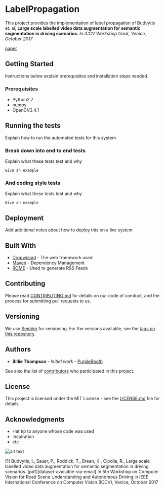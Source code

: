 # LabelPropagation

This project provides the implementation of label propagation of Budvytis et. al, **Large scale labelled video data augmentation for semantic segmentation in driving scenarios.** *In ICCV Workshop track, Venice, October 2017*

[paper](http://mi.eng.cam.ac.uk/~cipolla/publications/inproceedings/2017-ICCV-label-propagation.pdf)
<!--- [supplementary]()--->
 
## Getting Started

Instructions below explain prerequisites and installation steps needed.

### Prerequisites

- Python2.7
- numpy
- OpenCV3.4.1

<!--- ### Installing
A step by step series of examples that tell you how to get a development env running
```
Give the example
```
And repeat
```
until finished
```
End with an example of getting some data out of the system or using it for a little demo
--->

## Running the tests

Explain how to run the automated tests for this system

### Break down into end to end tests

Explain what these tests test and why

```
Give an example
```

### And coding style tests

Explain what these tests test and why

```
Give an example
```

## Deployment

Add additional notes about how to deploy this on a live system

## Built With

* [Dropwizard](http://www.dropwizard.io/1.0.2/docs/) - The web framework used
* [Maven](https://maven.apache.org/) - Dependency Management
* [ROME](https://rometools.github.io/rome/) - Used to generate RSS Feeds

## Contributing

Please read [CONTRIBUTING.md](https://gist.github.com/PurpleBooth/b24679402957c63ec426) for details on our code of conduct, and the process for submitting pull requests to us.

## Versioning

We use [SemVer](http://semver.org/) for versioning. For the versions available, see the [tags on this repository](https://github.com/your/project/tags). 

## Authors

* **Billie Thompson** - *Initial work* - [PurpleBooth](https://github.com/PurpleBooth)

See also the list of [contributors](https://github.com/your/project/contributors) who participated in this project.

## License

This project is licensed under the MIT License - see the [LICENSE.md](LICENSE.md) file for details

## Acknowledgments

* Hat tip to anyone whose code was used
* Inspiration
* etc



![alt text](http://mi.eng.cam.ac.uk/~ib255/files/R00187/R0010087_20170616201954_er_f_00013700.png)


[1] Budvytis, I., Sauer, P., Roddick, T., Breen, K., Cipolla, R., 
Large scale labelled video data augmentation for semantic segmentation in driving scenarios. [pdf][dataset-available-via-email] 
In 5th Workshop on Computer Vision for Road Scene Understanding and Autonomous Driving in IEEE International Conference on Computer Vision (ICCV), Venice, October 2017 
